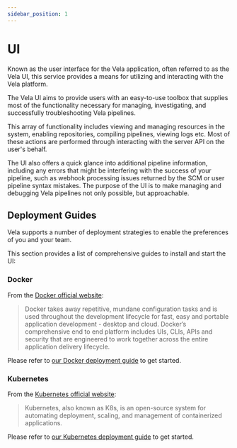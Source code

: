 ```yaml
---
sidebar_position: 1
---
```

# UI

Known as the user interface for the Vela application, often referred to as the Vela UI, this service provides a means for utilizing and interacting with the Vela platform.

The Vela UI aims to provide users with an easy-to-use toolbox that supplies most of the functionality necessary for managing, investigating, and successfully troubleshooting Vela pipelines.

This array of functionality includes viewing and managing resources in the system, enabling repositories, compiling pipelines, viewing logs etc. Most of these actions are performed through interacting with the server API on the user's behalf.

The UI also offers a quick glance into additional pipeline information, including any errors that might be interfering with the success of your pipeline, such as webhook processing issues returned by the SCM or user pipeline syntax mistakes. The purpose of the UI is to make managing and debugging Vela pipelines not only possible, but approachable.

## Deployment Guides

Vela supports a number of deployment strategies to enable the preferences of you and your team.

This section provides a list of comprehensive guides to install and start the UI:

### Docker

From the [Docker official website](https://docker.io/):

> Docker takes away repetitive, mundane configuration tasks and is used throughout the development lifecycle for fast, easy and portable application development - desktop and cloud. Docker’s comprehensive end to end platform includes UIs, CLIs, APIs and security that are engineered to work together across the entire application delivery lifecycle.

Please refer to [our Docker deployment guide](/docs/installation/ui/docker/) to get started.

### Kubernetes

From the [Kubernetes official website](https://kubernetes.io/):

> Kubernetes, also known as K8s, is an open-source system for automating deployment, scaling, and management of containerized applications.

Please refer to [our Kubernetes deployment guide](/docs/installation/ui/kubernetes/) to get started.